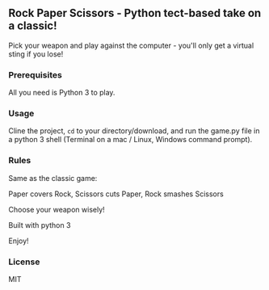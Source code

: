 ## Rock Paper Scissors - Python tect-based take on a classic!

Pick your weapon and play against the computer - you'll only get a virtual sting if you lose!

### Prerequisites

All you need is Python 3 to play.

### Usage
Cline the project, <code>cd</code> to your directory/download, and run the game.py file in a python 3 shell (Terminal on a mac /  Linux, Windows command prompt).

### Rules
Same as the classic game:

Paper covers Rock, Scissors cuts Paper, Rock smashes Scissors

Choose your weapon wisely!

Built with python 3

Enjoy!

### License
MIT